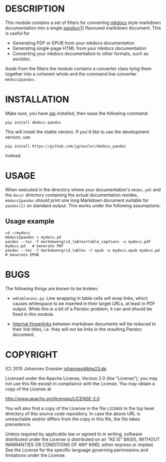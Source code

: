 # DESCRIPTION

This module contains a set of filters for converting
[mkdocs](http://www.mkdocs.org) style markdown documentation into a single
[pandoc(1)](http://www.pandoc.org) flavoured markdown document. This is useful
for

* Generating PDF or EPUB from your mkdocs documentation
* Generating single-page HTML from your mkdocs documentation
* Converting your mkdocs documentation to other formats, such as asciidoc.

Aside from the filters the module contains a converter class tying them
together into a coherent whole and the command line converter `mkdocs2pandoc`.

# INSTALLATION

Make sure, you have [pip](https://pip.pypa.io/en/stable/) installed, then issue
the following command:

```
pip install mkdocs-pandoc
```

This will install the stable version. If you'd like to use the development
version, use

```
pip install https://github.com/jgrassler/mkdocs_pandoc
```

instead.

# USAGE

When executed in the directory where your documentation's `mkdoc.yml` and the
`docs/` directory containing the actual documentation resides, `mkdocs2pandoc`
should print one long Markdown document suitable for `pandoc(1)` on standard
output. This works under the following assumptions:

## Usage example

```
cd ~/mydocs
mkdocs2pandoc > mydocs.pd
pandoc --toc -f markdown+grid_tables+table_captions -o mydocs.pdf mydocs.pd   # Generate PDF
pandoc --toc -f markdown+grid_tables -t epub -o mydocs.epub mydocs.pd         # Generate EPUB
```

# BUGS

The following things are known to be broken:

* `mdtableconv.py`: Line wrapping in table cells will wrap links, which causes
  whitespace to be inserted in their target URLs, at least in PDF output. While
  this is a bit of a Pandoc problem, it can and should be fixed in this module.

* [Internal Hyperlinks](http://www.mkdocs.org/user-guide/writing-your-docs/#internal-hyperlinks) 
  between markdown documents will be reduced to their link titles, i.e. they
  will not be links in the resulting Pandoc document.

# COPYRIGHT

(C) 2015 Johannes Grassler <johannes@btw23.de>

Licensed under the Apache License, Version 2.0 (the "License");
you may not use this file except in compliance with the License.
You may obtain a copy of the License at

   http://www.apache.org/licenses/LICENSE-2.0

You will also find a copy of the License in the file `LICENSE` in the top level
directory of this source code repository. In case the above URL is unreachable
and/or differs from the copy in this file, the file takes precedence.

Unless required by applicable law or agreed to in writing, software
distributed under the License is distributed on an "AS IS" BASIS,
WITHOUT WARRANTIES OR CONDITIONS OF ANY KIND, either express or implied.
See the License for the specific language governing permissions and
limitations under the License.
